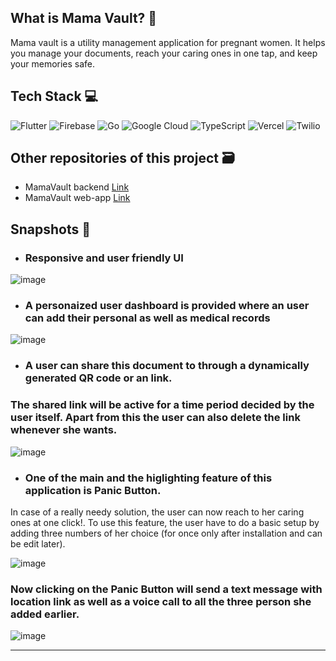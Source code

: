 ## What is Mama Vault? 🤔
Mama vault is a utility management application for pregnant women. It helps you manage your documents, reach your caring ones in one tap, and keep your memories safe.


## Tech Stack 💻
![Flutter](https://img.shields.io/badge/Flutter-%2302569B.svg?style=for-the-badge&logo=Flutter&logoColor=white) ![Firebase](https://img.shields.io/badge/Firebase-039BE5?style=for-the-badge&logo=Firebase&logoColor=white) ![Go](https://img.shields.io/badge/go-%2300ADD8.svg?style=for-the-badge&logo=go&logoColor=white) ![Google Cloud](https://img.shields.io/badge/GoogleCloud-%234285F4.svg?style=for-the-badge&logo=google-cloud&logoColor=white) ![TypeScript](https://img.shields.io/badge/typescript-%23007ACC.svg?style=for-the-badge&logo=typescript&logoColor=white) ![Vercel](https://img.shields.io/badge/vercel-%23000000.svg?style=for-the-badge&logo=vercel&logoColor=white) ![Twilio](https://img.shields.io/badge/twilio-%23000000.svg?style=for-the-badge&logo=twilio&logoColor=red)

## Other repositories of this project 🗃️
+ MamaVault backend [Link](https://github.com/Rajdip019/mamavault-backend-go)
+ MamaVault web-app [Link](https://github.com/Rajdip019/mamavault-webapp)

## Snapshots 📸
+ ### Responsive and user friendly UI

![image](https://user-images.githubusercontent.com/93156825/221395164-c7fedf4e-d107-4b88-b42d-5ab232aedbfc.png)

+ ### A personaized user dashboard is provided where an user can add their personal as well as medical records

![image](https://user-images.githubusercontent.com/93156825/221397175-1f325f26-b80d-4eab-a6f8-253eb8b848ac.png)

+ ### A user can share this document to through a dynamically generated QR code or an link.
### The shared link will be active for a time period decided by the user itself. Apart from this the user can also delete the link whenever she wants.

![image](https://user-images.githubusercontent.com/93156825/221397379-a9e695aa-43fa-44a0-be70-8674d3ecb641.png)

+ ### One of the main and the higlighting feature of this application is Panic Button.
In case of a really needy solution, the user can now reach to her caring ones at one click!. To use this feature, the user have to do a basic setup by adding three numbers of her choice (for once only after installation and can be edit later).

![image](https://user-images.githubusercontent.com/93156825/221397561-6d06af24-b638-4438-ad92-4355b3687b68.png)

### Now clicking on the Panic Button will send a text message with location link as well as a voice call to all the three person she added earlier.

![image](https://user-images.githubusercontent.com/93156825/221397886-8e7d3ad0-03a8-4689-b270-7a2e4debf3de.png)

----------
